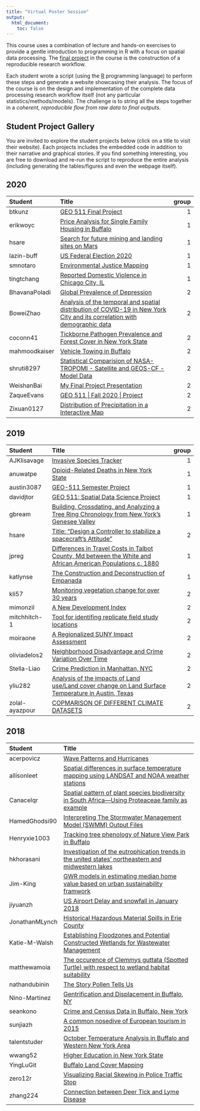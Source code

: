 ```yaml
---
title: "Virtual Poster Session"
output:
  html_document:
    toc: false
---
```

 
This course uses a combination of lecture and hands-on exercises to provide a gentle introduction to programming in R with a focus on spatial data processing. The [final project](Project.html) in the course is the construction of a reproducible research workflow.

Each student wrote a script (using the [R](https://www.r-project.org/) programming language) to perform these steps and generate a website showcasing their analysis. The focus of the course is on the design and implementation of the complete data processing research workflow itself (not any particular statistics/methods/models). The challenge is to string all the steps together in a _coherent, reproducible flow from raw data to final outputs_.  

## Student Project Gallery

You are invited to explore the student projects below (click on a title to visit their website).  Each projects includes the embedded code in addition to their narrative and graphical stories.   If you find something interesting, you are free to download and re-run the script to reproduce the entire analysis (including generating the tables/figures and even the webpage itself).

## 2020







|Student       |Title                                                                                                                                                                                   | group|
|:-------------|:---------------------------------------------------------------------------------------------------------------------------------------------------------------------------------------|-----:|
|btkunz        |[GEO 511 Final Project](https://geo511-2020.github.io/geo511-2020-project-btkunz)                                                                                                       |     1|
|erikwoyc      |[Price Analysis for Single Family Housing in Buffalo](https://geo511-2020.github.io/geo511-2020-project-erikwoyc)                                                                       |     1|
|hsare         |[Search for future mining and landing sites on Mars](https://geo511-2020.github.io/geo511-2020-project-hsare)                                                                           |     1|
|lazin-buff    |[US Federal Election 2020](https://geo511-2020.github.io/geo511-2020-project-lazin-buff)                                                                                                |     1|
|smnotaro      |[Environmental Justice Mapping](https://geo511-2020.github.io/geo511-2020-project-smnotaro)                                                                                             |     1|
|tingtchang    |[Reported Domestic Violence in Chicago City, IL](https://geo511-2020.github.io/geo511-2020-project-tingtchang)                                                                          |     1|
|BhavanaPoladi |[Global Prevalence of Depression](https://geo511-2020.github.io/geo511-2020-project-BhavanaPoladi)                                                                                      |     2|
|BoweiZhao     |[Analysis of the temporal and spatial distribution of COVID-19 in New York City and its correlation with demographic data](https://geo511-2020.github.io/geo511-2020-project-BoweiZhao) |     2|
|coconn41      |[Tickborne Pathogen Prevalence and Forest Cover in New York State](https://geo511-2020.github.io/geo511-2020-project-coconn41)                                                          |     2|
|mahmoodkaiser |[Vehicle Towing in Buffalo](https://geo511-2020.github.io/geo511-2020-project-mahmoodkaiser)                                                                                            |     2|
|shruti8297    |[Statistical Comparision of NASA-TROPOMI - Satellite and GEOS-CF - Model Data](https://geo511-2020.github.io/geo511-2020-project-shruti8297)                                            |     2|
|WeishanBai    |[My Final Project Presentation](https://geo511-2020.github.io/geo511-2020-project-WeishanBai)                                                                                           |     2|
|ZaqueEvans    |[GEO 511 &#124; Fall 2020 &#124; Project](https://geo511-2020.github.io/geo511-2020-project-ZaqueEvans)                                                                                 |     2|
|Zixuan0127    |[Distribution of Precipitation in a Interactive Map](https://geo511-2020.github.io/geo511-2020-project-Zixuan0127)                                                                      |     2|


## 2019






|Student        |Title                                                                                                                                                                  | group|
|:--------------|:----------------------------------------------------------------------------------------------------------------------------------------------------------------------|-----:|
|AJKlisavage    |[Invasive Species Tracker](https://geo511-2019.github.io/2019-geo511-project-AJKlisavage)                                                                              |     1|
|anuwatpe       |[Opioid-Related Deaths in New York State](https://geo511-2019.github.io/2019-geo511-project-anuwatpe)                                                                  |     1|
|austin3087     |[GEO-511 Semester Project](https://geo511-2019.github.io/2019-geo511-project-austin3087)                                                                               |     1|
|davidjtor      |[GEO 511: Spatial Data Science Project](https://geo511-2019.github.io/2019-geo511-project-davidjtor)                                                                   |     1|
|gbream         |[Building, Crossdating, and Analyzing a Tree Ring Chronology from New York’s Genesee Valley](https://geo511-2019.github.io/2019-geo511-project-gbream)                 |     1|
|hsare          |[Title: “Design a Controller to stabilize a spacecraft’s Attitude”](https://geo511-2019.github.io/2019-geo511-project-hsare)                                           |     2|
|jpreg          |[Differences in Travel Costs in Talbot County, Md between the White and African American Populations c. 1880](https://geo511-2019.github.io/2019-geo511-project-jpreg) |     1|
|katlynse       |[The Construction and Deconstruction of Empanada](https://geo511-2019.github.io/2019-geo511-project-katlynse)                                                          |     1|
|kli57          |[Monitoring vegetation change for over 30 years](https://geo511-2019.github.io/2019-geo511-project-kli57)                                                              |     2|
|mimonzil       |[A New Development Index](https://geo511-2019.github.io/2019-geo511-project-mimonzil)                                                                                  |     2|
|mitchhitch-1   |[Tool for identifing replicate field study locations](https://geo511-2019.github.io/2019-geo511-project-mitchhitch-1)                                                  |     2|
|moiraone       |[A Regionalized SUNY Impact Assessment](https://geo511-2019.github.io/2019-geo511-project-moiraone)                                                                    |     2|
|oliviadelos2   |[Neighborhood Disadvantage and Crime Variation Over Time](https://geo511-2019.github.io/2019-geo511-project-oliviadelos2)                                              |     2|
|Stella-Liao    |[Crime Prediction in Manhattan, NYC](https://geo511-2019.github.io/2019-geo511-project-Stella-Liao)                                                                    |     2|
|yliu282        |[Analysis of the impacts of Land use/Land cover change on Land Surface Temperature in Austin, Texas](https://geo511-2019.github.io/2019-geo511-project-yliu282)        |     2|
|zolal-ayazpour |[COPMARISON OF DIFFERENT CLIMATE DATASETS](https://geo511-2019.github.io/2019-geo511-project-zolal-ayazpour)                                                           |     2|



## 2018




|Student        |Title                                                                                                                                                                        |
|:--------------|:----------------------------------------------------------------------------------------------------------------------------------------------------------------------------|
|acerpovicz     |[Wave Patterns and Hurricanes](https://adamwilsonlabedu.github.io/geo503-2018-finalproject-acerpovicz/)                                                                      |
|allisonleet    |[Spatial differences in surface temperature mapping using LANDSAT and NOAA weather stations](https://adamwilsonlabedu.github.io/geo503-2018-finalproject-allisonleet)        |
|Canacelqr      |[Spatial pattern of plant species biodiversity in South Africa—Using Proteaceae family as example](https://adamwilsonlabedu.github.io/geo503-2018-finalproject-Canacelqr)    |
|HamedGhodsi90  |[Interpreting The Stormwater Management Model (SWMM) Output Files](https://adamwilsonlabedu.github.io/geo503-2018-finalproject-HamedGhodsi90)                                |
|Henryxie1003   |[Tracking tree phenology of Nature View Park in Buffalo](https://adamwilsonlabedu.github.io/geo503-2018-finalproject-Henryxie1003)                                           |
|hkhorasani     |[Investigation of the eutrophication trends in the united states’ northeastern and midwestern lakes](https://adamwilsonlabedu.github.io/geo503-2018-finalproject-hkhorasani) |
|Jim-King       |[GWR models in estimating median home value based on urban sustainability framwork](https://adamwilsonlabedu.github.io/geo503-2018-finalproject-Jim-King/)                   |
|jiyuanzh       |[US Airport Delay and snowfall in January 2018](https://adamwilsonlabedu.github.io/geo503-2018-finalproject-jiyuanzh)                                                        |
|JonathanMLynch |[Historical Hazardous Material Spills in Erie County](https://adamwilsonlabedu.github.io/geo503-2018-finalproject-JonathanMLynch/)                                           |
|Katie-M-Walsh  |[Establishing Floodzones and Potential Constructed Wetlands for Wastewater Management](https://adamwilsonlabedu.github.io/geo503-2018-finalproject-Katie-M-Walsh)            |
|matthewamoia   |[The occurence of Clemmys guttata (Spotted Turtle) with respect to wetland habitat suitability](https://adamwilsonlabedu.github.io/geo503-2018-finalproject-matthewamoia/)   |
|nathandubinin  |[The Story Pollen Tells Us](https://adamwilsonlabedu.github.io/geo503-2018-finalproject-nathandubinin/)                                                                      |
|Nino-Martinez  |[Gentrification and Displacement in Buffalo, NY](https://adamwilsonlabedu.github.io/geo503-2018-finalproject-Nino-Martinez/)                                                 |
|seankono       |[Crime and Census Data in Buffalo, New York](https://adamwilsonlabedu.github.io/geo503-2018-finalproject-seankono/)                                                          |
|sunjiazh       |[A common nosedive of European tourism in 2015](https://adamwilsonlabedu.github.io/geo503-2018-finalproject-sunjiazh)                                                        |
|talentstuder   |[October Temperature Analysis in Buffalo and Western New York Area](https://adamwilsonlabedu.github.io/geo503-2018-finalproject-talentstuder)                                |
|wwang52        |[Higher Education in New York State](https://adamwilsonlabedu.github.io/geo503-2018-finalproject-wwang52)                                                                    |
|YingLuGit      |[Buffalo Land Cover Mapping](https://adamwilsonlabedu.github.io/geo503-2018-finalproject-YingLuGit/)                                                                         |
|zero12r        |[Visualizing Racial Skewing in Police Traffic Stop](https://adamwilsonlabedu.github.io/geo503-2018-finalproject-zero12r)                                                     |
|zhang224       |[Connection between Deer Tick and Lyme Disease](https://adamwilsonlabedu.github.io/geo503-2018-finalproject-zhang224)                                                        |
